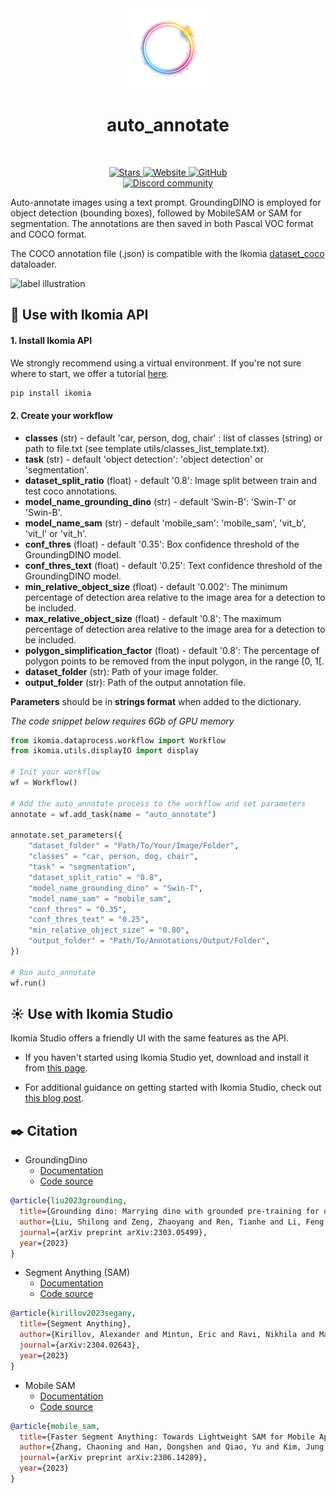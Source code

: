 <div align="center">
  <img src="https://raw.githubusercontent.com/Ikomia-hub/auto_annotate/main/icons/icon.png" alt="Algorithm icon">
  <h1 align="center">auto_annotate</h1>
</div>
<br />
<p align="center">
    <a href="https://github.com/Ikomia-hub/auto_annotate">
        <img alt="Stars" src="https://img.shields.io/github/stars/Ikomia-hub/auto_annotate">
    </a>
    <a href="https://app.ikomia.ai/hub/">
        <img alt="Website" src="https://img.shields.io/website/http/app.ikomia.ai/en.svg?down_color=red&down_message=offline&up_message=online">
    </a>
    <a href="https://github.com/Ikomia-hub/auto_annotate/blob/main/LICENSE.md">
        <img alt="GitHub" src="https://img.shields.io/github/license/Ikomia-hub/auto_annotate.svg?color=blue">
    </a>    
    <br>
    <a href="https://discord.com/invite/82Tnw9UGGc">
        <img alt="Discord community" src="https://img.shields.io/badge/Discord-white?style=social&logo=discord">
    </a> 
</p>


Auto-annotate images using a text prompt. GroundingDINO is employed for object detection (bounding boxes), followed by MobileSAM or SAM for segmentation. The annotations are then saved in both Pascal VOC format and COCO format. 

The COCO annotation file (.json) is compatible with the Ikomia [dataset_coco](https://app.ikomia.ai/hub/algorithms/dataset_coco/) dataloader.


![label illustration](https://miro.medium.com/v2/resize:fit:4800/format:webp/1*SsCYoXlIRaWQcWcfbPeCew.png)


## :rocket: Use with Ikomia API

#### 1. Install Ikomia API

We strongly recommend using a virtual environment. If you're not sure where to start, we offer a tutorial [here](https://www.ikomia.ai/blog/a-step-by-step-guide-to-creating-virtual-environments-in-python).

```sh
pip install ikomia
```



#### 2. Create your workflow


- **classes** (str) - default 'car, person, dog, chair' : list of classes (string) or path to file.txt (see template utils/classes_list_template.txt).
- **task** (str) - default 'object detection': 'object detection' or 'segmentation'.
- **dataset_split_ratio** (float) - default '0.8': Image split between train and test coco annotations.
- **model_name_grounding_dino** (str) - default 'Swin-B': 'Swin-T' or 'Swin-B'.
- **model_name_sam** (str) - default 'mobile_sam': 'mobile_sam', 'vit_b', 'vit_l' or 'vit_h'.
- **conf_thres** (float) - default '0.35': Box confidence threshold of the GroundingDINO model.
- **conf_thres_text** (float) - default '0.25': Text confidence threshold of the GroundingDINO model.
- **min_relative_object_size** (float) - default '0.002': The minimum percentage of detection area relative to the image area for a detection to be included.
- **max_relative_object_size** (float) - default '0.8': The maximum percentage of detection area relative to the image area for a detection to be included.
- **polygon_simplification_factor** (float) - default '0.8': The percentage of polygon points to be removed from the input polygon, in the range [0, 1[.
- **dataset_folder** (str): Path of your image folder.
- **output_folder** (str): Path of the output annotation file.

**Parameters** should be in **strings format**  when added to the dictionary.

*The code snippet below requires 6Gb of GPU memory*

```Python
from ikomia.dataprocess.workflow import Workflow
from ikomia.utils.displayIO import display

# Init your workflow
wf = Workflow()

# Add the auto_annotate process to the workflow and set parameters
annotate = wf.add_task(name = "auto_annotate")

annotate.set_parameters({
    "dataset_folder" = "Path/To/Your/Image/Folder",
    "classes" = "car, person, dog, chair",
    "task" = "segmentation",
    "dataset_split_ratio" = "0.8",
    "model_name_grounding_dino" = "Swin-T",
    "model_name_sam" = "mobile_sam",
    "conf_thres" = "0.35",
    "conf_thres_text" = "0.25",
    "min_relative_object_size" = "0.80",
    "output_folder" = "Path/To/Annotations/Output/Folder",
})

# Run auto_annotate
wf.run()
```


## :sunny: Use with Ikomia Studio

Ikomia Studio offers a friendly UI with the same features as the API.

- If you haven't started using Ikomia Studio yet, download and install it from [this page](https://www.ikomia.ai/studio).

- For additional guidance on getting started with Ikomia Studio, check out [this blog post](https://www.ikomia.ai/blog/how-to-get-started-with-ikomia-studio).



## :black_nib: Citation

- GroundingDino
    - [Documentation](https://github.com/IDEA-Research/GroundingDINO)
    - [Code source](https://github.com/IDEA-Research/GroundingDINO) 

```bibtex
@article{liu2023grounding,
  title={Grounding dino: Marrying dino with grounded pre-training for open-set object detection},
  author={Liu, Shilong and Zeng, Zhaoyang and Ren, Tianhe and Li, Feng and Zhang, Hao and Yang, Jie and Li, Chunyuan and Yang, Jianwei and Su, Hang and Zhu, Jun and others},
  journal={arXiv preprint arXiv:2303.05499},
  year={2023}
}
```


- Segment Anything (SAM)
    - [Documentation](https://segment-anything.com/)
    - [Code source](https://github.com/facebookresearch/segment-anything)   
```bibtex
@article{kirillov2023segany,
  title={Segment Anything},
  author={Kirillov, Alexander and Mintun, Eric and Ravi, Nikhila and Mao, Hanzi and Rolland, Chloe and Gustafson, Laura and Xiao, Tete and Whitehead, Spencer and Berg, Alexander C. and Lo, Wan-Yen and Doll{\'a}r, Piotr and Girshick, Ross},
  journal={arXiv:2304.02643},
  year={2023}
}
```

- Mobile SAM
    - [Documentation](https://segment-anything.com/)
    - [Code source](https://github.com/ChaoningZhang/MobileSAM) 

```bibtex
@article{mobile_sam,
  title={Faster Segment Anything: Towards Lightweight SAM for Mobile Applications},
  author={Zhang, Chaoning and Han, Dongshen and Qiao, Yu and Kim, Jung Uk and Bae, Sung Ho and Lee, Seungkyu and Hong, Choong Seon},
  journal={arXiv preprint arXiv:2306.14289},
  year={2023}
}
```





